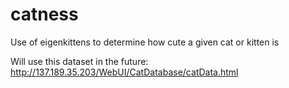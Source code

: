 catness
=======

Use of eigenkittens to determine how cute a given cat or kitten is

Will use this dataset in the future: http://137.189.35.203/WebUI/CatDatabase/catData.html